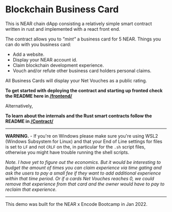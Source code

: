 # Blockchain Business Card

This is NEAR chain dApp consisting a relatively simple smart contract written in rust and implemented with a react front end.

The contract allows you to _"mint"_ a business card for 5 NEAR.
Things you can do with you business card:

- Add a website.
- Display your NEAR account id.
- Claim blockchain development experience.
- Vouch and/or refute other business card holders personal claims.

All Business Cards will display your Net Vouches as a public rating.

__To get started with deploying the contract and starting up fronted check the README here in [/frontend/](frontend/README.md)__

Alternatively,

__To learn about the internals and the Rust smart contracts follow the README in [/Contract/](Contract/README.md)__


-----

__WARNING.__ - If you're on Windows please make sure you're using WSL2 (Windows Subsystem for Linux) and that your End of Line settings for files is set to `LF` and not `CRLF` on the, in particular for the  `.sh` script files, otherwise you might have trouble running the shell scripts.

_Note. I have yet to figure out the economics. But it would be interesting to budget the amount of times you can claim experience via time gating and ask the users to pay a small fee if they want to add additional experience within that time period. Or if a cards Net Vouches reaches 0, we could remove that experience from that card and the owner would have to pay to reclaim that experience._ 

---
This demo was built for the NEAR x Encode Bootcamp in Jan 2022.
